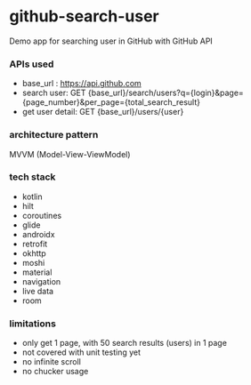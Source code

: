 # github-search-user
Demo app for searching user in GitHub with GitHub API

### APIs used
- base_url : https://api.github.com
- search user: GET {base_url}/search/users?q={login}&page={page_number}&per_page={total_search_result}
- get user detail: GET {base_url}/users/{user}

### architecture pattern
MVVM (Model-View-ViewModel)

### tech stack
- kotlin
- hilt
- coroutines
- glide
- androidx
- retrofit
- okhttp
- moshi
- material
- navigation
- live data
- room

### limitations
- only get 1 page, with 50 search results (users) in 1 page
- not covered with unit testing yet
- no infinite scroll
- no chucker usage
